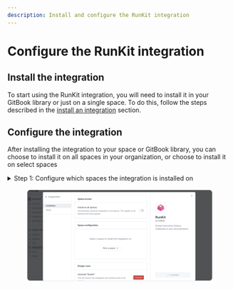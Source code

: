 ```yaml
---
description: Install and configure the RunKit integration
---
```


# Configure the RunKit integration

## Install the integration

To start using the RunKit integration, you will need to install it in your GitBook library or just on a single space. To do this, follow the steps described in the [install an integration](../install-an-integration.md) section.

## Configure the integration

After installing the integration to your space or GitBook library, you can choose to install it on all spaces in your organization, or choose to install it on select spaces

<details>

<summary>Step 1: Configure which spaces the integration is installed on</summary>

You can choose to install the integration on all spaces in your organization (under **space access**), or choose to install it on select spaces by choosing them individually (under **space configuration**).

</details>

<figure><img src="../../../.gitbook/assets/RunKit configuration.png" alt=""><figcaption></figcaption></figure>
